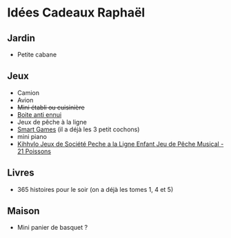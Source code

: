# Idées Cadeaux Raphaël

## Jardin

- Petite cabane

## Jeux

- Camion
- Avion
- ~~Mini établi ou cuisinière~~
- [Boite anti ennui](https://www.natureetdecouvertes.com/enfant/librairie/decouverte-apprentissage/la-boite-anti-ennui-11209630)
- Jeux de pêche à la ligne
- [Smart Games](https://www.smartgames.eu/fr/collection/jeux-préscolaires) (il a déjà les 3 petit cochons)
- mini piano
- [Kihhvlo Jeux de Société Peche a la Ligne Enfant Jeu de Pêche Musical - 21 Poissons](https://amzn.eu/d/f0vRnRZ)

## Livres

- 365 histoires pour le soir (on a déjà les tomes 1, 4 et 5)

## Maison

- Mini panier de basquet ?
